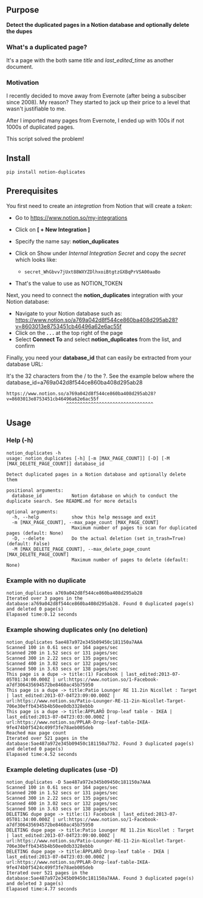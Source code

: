 ## Purpose

**Detect the duplicated pages in a Notion database and optionally delete the dupes**

### What's a duplicated page?
It's a page with the both same _title_ and _last_edited_time_ as another document.

### Motivation
I recently decided to move away from Evernote (after being a subsciber since 2008). 
My reason? They started to jack up their price to a level that wasn't justifiable to me.

After I imported many pages from Evernote, I ended up with 100s if not 1000s of duplicated pages.

This script solved the problem! 

## Install

```sh
pip install notion-duplicates
```

## Prerequisites

You first need to create an *integration* from Notion that will create a *token*:

- Go to https://www.notion.so/my-integrations
- Click on **[ + New Integration ]**
- Specify the name say: **notion_duplicates**
- Click on Show under *Internal Integration Secret* and copy the *secret* which looks like:

  - `secret_WhGbvv7jUxt88WXYZDlhxoiBtgtzGXBqPrVSA00aaBo`
- That's the value to use as NOTION_TOKEN

Next, you need to connect the **notion_duplicates** integration with your Notion database:

- Navigate to your Notion database such as: https://www.notion.so/a769a042d8f544ce860ba408d295ab28?v=8603013e8753451cb46496a62e6ac55f
- Click on the **. . .** at the top right of the page
- Select **Connect To** and select **notion_duplicates** from the list, and confirm

Finally, you need your **database_id** that can easily be extracted from your database URL:

It's the 32 characters from the / to the ?. See the example below where the database_id=a769a042d8f544ce860ba408d295ab28

```commandline
https://www.notion.so/a769a042d8f544ce860ba408d295ab28?v=8603013e8753451cb46496a62e6ac55f
                      ^^^^^^^^^^^^^^^^^^^^^^^^^^^^^^^^
```

## Usage

### Help (-h)

```commandline
notion_duplicates -h
usage: notion_duplicates [-h] [-m [MAX_PAGE_COUNT]] [-D] [-M [MAX_DELETE_PAGE_COUNT]] database_id

Detect duplicated pages in a Notion database and optionally delete them

positional arguments:
  database_id           Notion database on which to conduct the duplicate search. See README.md for more details

optional arguments:
  -h, --help            show this help message and exit
  -m [MAX_PAGE_COUNT], --max_page_count [MAX_PAGE_COUNT]
                        Maximum number of pages to scan for duplicated pages (default: None)
  -D, --delete          Do the actual deletion (set in_trash=True) (default: False)
  -M [MAX_DELETE_PAGE_COUNT], --max_delete_page_count [MAX_DELETE_PAGE_COUNT]
                        Maximum number of pages to delete (default: None)
```

### Example with no duplicate
```commandline
notion_duplicates a769a042d8f544ce860ba408d295ab28
Iterated over 3 pages in the database:a769a042d8f544ce860ba408d295ab28. Found 0 duplicated page(s) and deleted 0 page(s)
Elapased time:0.12 seconds
```

### Example showing duplicates only (no deletion)
```commandline
notion_duplicates 5ae487a972e345b09450c181150a7AAA
Scanned 100 in 0.61 secs or 164 pages/sec
Scanned 200 in 1.52 secs or 131 pages/sec
Scanned 300 in 2.22 secs or 135 pages/sec
Scanned 400 in 3.02 secs or 132 pages/sec
Scanned 500 in 3.63 secs or 138 pages/sec
This page is a dupe -> title:(1) Facebook | last_edited:2013-07-05T01:34:00.000Z | url:https://www.notion.so/1-Facebook-a7df306435694572be8460ac45b75950
This page is a dupe -> title:Patio Lounger RE 11.2in Nicollet : Target | last_edited:2013-07-04T23:09:00.000Z | url:https://www.notion.so/Patio-Lounger-RE-11-2in-Nicollet-Target-706e30effb4345b4b50ee0db3328ebbb
This page is a dupe -> title:ÄPPLARÖ Drop-leaf table - IKEA | last_edited:2013-07-04T23:03:00.000Z | url:https://www.notion.so/PPLAR-Drop-leaf-table-IKEA-9fe474b0f5424c499f3fe78aeb005deb
Reached max page count
Iterated over 521 pages in the database:5ae487a972e345b09450c181150a77b2. Found 3 duplicated page(s) and deleted 0 page(s)
Elapased time:4.52 seconds
```

### Example deleting duplicates (use -D)
```commandline
notion_duplicates -D 5ae487a972e345b09450c181150a7AAA
Scanned 100 in 0.61 secs or 164 pages/sec
Scanned 200 in 1.52 secs or 131 pages/sec
Scanned 300 in 2.22 secs or 135 pages/sec
Scanned 400 in 3.02 secs or 132 pages/sec
Scanned 500 in 3.63 secs or 138 pages/sec
DELETING dupe page -> title:(1) Facebook | last_edited:2013-07-05T01:34:00.000Z | url:https://www.notion.so/1-Facebook-a7df306435694572be8460ac45b75950
DELETING dupe page -> title:Patio Lounger RE 11.2in Nicollet : Target | last_edited:2013-07-04T23:09:00.000Z | url:https://www.notion.so/Patio-Lounger-RE-11-2in-Nicollet-Target-706e30effb4345b4b50ee0db3328ebbb
DELETING dupe page -> title:ÄPPLARÖ Drop-leaf table - IKEA | last_edited:2013-07-04T23:03:00.000Z | url:https://www.notion.so/PPLAR-Drop-leaf-table-IKEA-9fe474b0f5424c499f3fe78aeb005deb
Iterated over 521 pages in the database:5ae487a972e345b09450c181150a7AAA. Found 3 duplicated page(s) and deleted 3 page(s)
Elapased time:4.77 seconds
```



